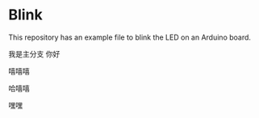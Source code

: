 # Blink

This repository has an example file to blink the LED on an Arduino board.

我是主分支
你好

嘻嘻嘻

哈嘻嘻

嘿嘿
